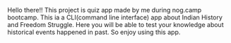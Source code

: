 Hello there!! This project is quiz app made by me during nog.camp bootcamp. This ia a CLI(command line interface) app about Indian History and Freedom Struggle. Here you will be able to test your knowledge about historical events happened in past. So enjoy using this app.